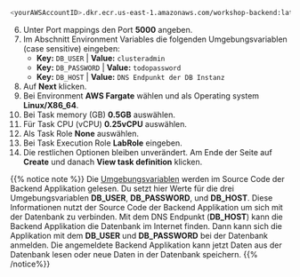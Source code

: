 ```bash
<yourAWSAccountID>.dkr.ecr.us-east-1.amazonaws.com/workshop-backend:latest
```

6. Unter Port mappings den Port **5000** angeben.
7. Im Abschnitt Environment Variables die folgenden Umgebungsvariablen (case sensitive) eingeben:
    - **Key:** ``DB_USER`` | **Value:** ``clusteradmin``
    - **Key:** ``DB_PASSWORD`` | **Value:** ``todopassword``
    - **Key:** ``DB_HOST`` | **Value:** ``DNS Endpunkt der DB Instanz``
8. Auf **Next** klicken.
9. Bei Environment **AWS Fargate** wählen und als Operating system **Linux/X86_64**.
10. Bei Task memory (GB) **0.5GB** auswählen.
11. Für Task CPU (vCPU) **0.25vCPU** auswählen.
12. Als Task Role **None** auswählen.
13. Bei Task Execution Role **LabRole** eingeben.
14.  Die restlichen Optionen bleiben unverändert. Am Ende der Seite auf **Create** und danach **View task definition** klicken.

{{% notice note %}}
Die [Umgebungsvariablen](https://de.wikipedia.org/wiki/Umgebungsvariable) werden im Source Code der Backend Applikation gelesen. Du setzt hier Werte für die drei Umgebungsvariablen **DB_USER**, **DB_PASSWORD**, und **DB_HOST**. Diese Informationen nutzt der Source Code der Backend Applikation um sich mit der Datenbank zu verbinden. Mit dem DNS Endpunkt (**DB_HOST**) kann die Backend Applikation die Datenbank im Internet finden. Dann kann sich die Applikation mit dem **DB_USER** und **DB_PASSWORD** bei der Datenbank anmelden. Die angemeldete Backend Applikation kann jetzt Daten aus der Datenbank lesen oder neue Daten in der Datenbank speichern.
{{% /notice%}}